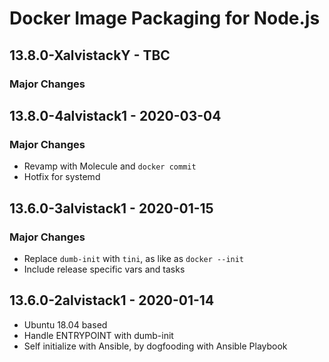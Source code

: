 # Docker Image Packaging for Node.js

## 13.8.0-XalvistackY - TBC

### Major Changes

## 13.8.0-4alvistack1 - 2020-03-04

### Major Changes

  - Revamp with Molecule and `docker commit`
  - Hotfix for systemd

## 13.6.0-3alvistack1 - 2020-01-15

### Major Changes

  - Replace `dumb-init` with `tini`, as like as `docker --init`
  - Include release specific vars and tasks

## 13.6.0-2alvistack1 - 2020-01-14

  - Ubuntu 18.04 based
  - Handle ENTRYPOINT with dumb-init
  - Self initialize with Ansible, by dogfooding with Ansible Playbook

